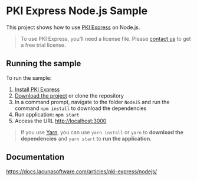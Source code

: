 PKI Express Node.js Sample
=======================

This project shows how to use [PKI Express](https://docs.lacunasoftware.com/articles/pki-express/) on Node.js.

> To use PKI Express, you'll need a license file. Please [contact us](https://www.lacunasoftware.com/en/home/purchase)
> to get a free trial license.

Running the sample
------------------

To run the sample:

1. [Install PKI Express](https://docs.lacunasoftware.com/articles/pki-express/setup/)
1. [Download the project](https://github.com/LacunaSoftware/PkiExpressSamples/archive/master.zip) or clone the
   repository
1. In a command prompt, navigate to the folder `NodeJS` and run the command `npm install` to download the dependencies
1. Run application: `npm start`
1. Access the URL [http://localhost:3000](http://localhost:3000)

> If you use [Yarn](https://yarnpkg.com), you can use `yarn install` or `yarn` to **download the dependencies** and
> `yarn start` to **run the application**.

## Documentation

https://docs.lacunasoftware.com/articles/pki-express/nodejs/